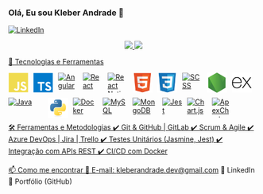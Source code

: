 ### Olá, Eu sou Kleber Andrade 👋
[![LinkedIn](https://icongr.am/devicon/linkedin-original.svg?size=40color=currentColor)](https://www.linkedin.com/in/kleber-andrade)
<div align="center">
  <a href="https://github.com/kleber-a">
  <img height="160em" src="https://github-readme-stats.vercel.app/api?username=kleber-a&show_icons=true&theme=dark&include_all_commits=true&count_private=true"/>
  <img height="160em" src="https://github-readme-stats.vercel.app/api/top-langs/?username=kleber-a&layout=compact&langs_count=7&theme=dark"/>
</div>
  
🚀 Tecnologias e Ferramentas
<div style="display: flex; flex-wrap: wrap; gap: 10px;"> <img align="center" alt="JavaScript" height="40" width="40" src="https://raw.githubusercontent.com/devicons/devicon/master/icons/javascript/javascript-plain.svg"> <img align="center" alt="TypeScript" height="40" width="40" src="https://raw.githubusercontent.com/devicons/devicon/master/icons/typescript/typescript-original.svg"> <img align="center" alt="Angular" height="40" width="40" src="https://cdn.jsdelivr.net/gh/devicons/devicon/icons/angularjs/angularjs-original.svg"> <img align="center" alt="React" height="40" width="40" src="https://cdn.jsdelivr.net/gh/devicons/devicon/icons/react/react-original-wordmark.svg"> <img align="center" alt="React Native" height="40" width="40" src="https://cdn.jsdelivr.net/gh/devicons/devicon/icons/react/react-original.svg"> <img align="center" alt="HTML5" height="40" width="40" src="https://raw.githubusercontent.com/devicons/devicon/master/icons/html5/html5-original.svg"> <img align="center" alt="CSS3" height="40" width="40" src="https://raw.githubusercontent.com/devicons/devicon/master/icons/css3/css3-original.svg"> <img align="center" alt="SCSS" height="40" width="40" src="https://cdn.jsdelivr.net/gh/devicons/devicon/icons/sass/sass-original.svg"> <img align="center" alt="Node.js" height="40" width="40" src="https://raw.githubusercontent.com/devicons/devicon/master/icons/nodejs/nodejs-original.svg"> <img align="center" alt="Express.js" height="40" width="40" src="https://raw.githubusercontent.com/devicons/devicon/master/icons/express/express-original.svg"> <img align="center" alt="Java" height="50" width="70" src="https://cdn.jsdelivr.net/gh/devicons/devicon/icons/java/java-original-wordmark.svg"> <img align="center" alt="Python" height="40" width="40" src="https://raw.githubusercontent.com/devicons/devicon/master/icons/python/python-original.svg"> <img align="center" alt="Docker" height="50" width="50" src="https://cdn.jsdelivr.net/gh/devicons/devicon/icons/docker/docker-original-wordmark.svg"> <img align="center" alt="MySQL" height="50" width="50" src="https://cdn.jsdelivr.net/gh/devicons/devicon/icons/mysql/mysql-original-wordmark.svg"> <img align="center" alt="MongoDB" height="50" width="50" src="https://cdn.jsdelivr.net/gh/devicons/devicon/icons/mongodb/mongodb-original-wordmark.svg"> <img align="center" alt="Jest" height="40" width="40" src="https://cdn.jsdelivr.net/gh/devicons/devicon/icons/jest/jest-plain.svg"> <img align="center" alt="Chart.js" height="40" width="40" src="https://cdn.jsdelivr.net/gh/devicons/devicon/icons/chartjs/chartjs-original.svg"> <img align="center" alt="ApexCharts" height="40" width="40" src="https://avatars.githubusercontent.com/u/51858080?s=200&v=4"> </div>
🛠️ Ferramentas e Metodologias
✔️ Git & GitHub | GitLab
✔️ Scrum & Agile
✔️ Azure DevOps | Jira | Trello
✔️ Testes Unitários (Jasmine, Jest)
✔️ Integração com APIs REST
✔️ CI/CD com Docker

📫 Como me encontrar
📧 E-mail: kleberandrade.dev@gmail.com
💼 LinkedIn
📂 Portfólio (GitHub)
